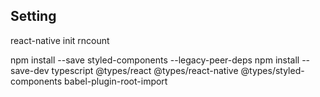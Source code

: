 ## Setting
react-native init rncount

npm install --save styled-components --legacy-peer-deps
npm install --save-dev typescript @types/react @types/react-native @types/styled-components babel-plugin-root-import

